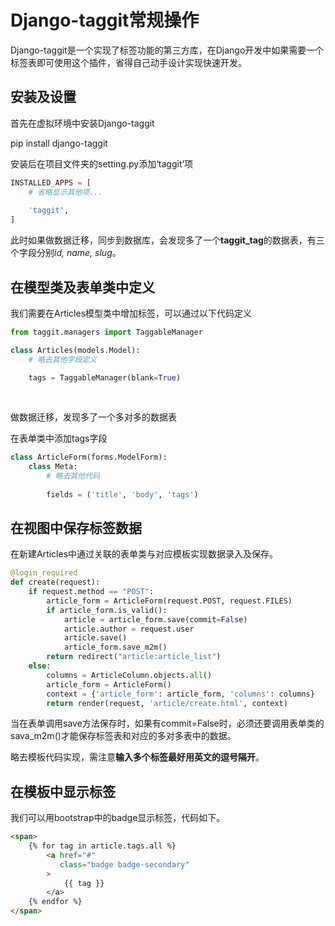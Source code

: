 # Django-taggit常规操作

​    Django-taggit是一个实现了标签功能的第三方库，在Django开发中如果需要一个标签表即可使用这个插件，省得自己动手设计实现快速开发。

## 安装及设置

首先在虚拟环境中安装Django-taggit

pip install django-taggit

安装后在项目文件夹的setting.py添加‘taggit’项

```python
INSTALLED_APPS = [
    # 省略显示其他项...
    
    'taggit',
]

```

此时如果做数据迁移，同步到数据库，会发现多了一个**taggit_tag**的数据表，有三个字段分别*id, name, slug*。

## 在模型类及表单类中定义

我们需要在Articles模型类中增加标签，可以通过以下代码定义

```python
from taggit.managers import TaggableManager

class Articles(models.Model):
    # 略去其他字段定义
    
    tags = TaggableManager(blank=True)
    
    
```

做数据迁移，发现多了一个多对多的数据表

在表单类中添加tags字段

```python
class ArticleForm(forms.ModelForm):
    class Meta:
        # 略去其他代码
        
        fields = ('title', 'body', 'tags')
```

## 在视图中保存标签数据

在新建Articles中通过关联的表单类与对应模板实现数据录入及保存。

```python
@login_required
def create(request):
    if request.method == "POST":
        article_form = ArticleForm(request.POST, request.FILES)
        if article_form.is_valid():
            article = article_form.save(commit=False)
            article.author = request.user
            article.save()
            article_form.save_m2m()
        return redirect("article:article_list")
    else:
        columns = ArticleColumn.objects.all()
        article_form = ArticleForm()
        context = {'article_form': article_form, 'columns': columns}
        return render(request, 'article/create.html', context)
```

当在表单调用save方法保存时，如果有commit=False时，必须还要调用表单类的sava_m2m()才能保存标签表和对应的多对多表中的数据。

略去模板代码实现，需注意**输入多个标签最好用英文的逗号隔开**。

## 在模板中显示标签

我们可以用bootstrap中的badge显示标签，代码如下。

```html
<span>
    {% for tag in article.tags.all %}
        <a href="#"
           class="badge badge-secondary" 
        >
            {{ tag }}
        </a>
    {% endfor %}
</span>

```


